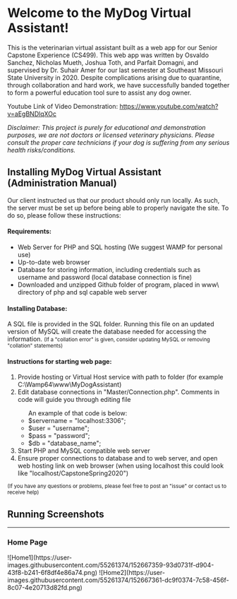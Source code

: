 <h1>Welcome to the MyDog Virtual Assistant!</h1>
This is the veterinarian virtual assistant built as a web app for our Senior Capstone Experience (CS499). This web app was written by Osvaldo Sanchez, Nicholas Mueth, Joshua Toth, and Parfait Domagni, and supervised by Dr. Suhair Amer for our last semester at Southeast Missouri State University in 2020. Despite complications arising due to quarantine, through collaboration and hard work, we have successfully banded together to form a powerful education tool sure to assist any dog owner.

Youtube Link of Video Demonstration: https://www.youtube.com/watch?v=aEgBNDlqXOc

<i>Disclaimer: This project is purely for educational and demonstration purposes, we are not doctors or licensed veterinary physicians. Please consult the proper care technicians if your dog is suffering from any serious health risks/conditions.</i>

<h2>Installing MyDog Virtual Assistant (Administration Manual)</h2>
Our client instructed us that our product should only run locally.  As such, the server must be set up before being able to properly navigate the site.  To do so, please follow these instructions:
<h4>Requirements:</h4>
<ul>
  <li>Web Server for PHP and SQL hosting (We suggest WAMP for personal use)</li>
  <li>Up-to-date web browser</li>
  <li>Database for storing information, including credentials such as username and password (local database connection is fine)</li>
  <li>Downloaded and unzipped Github folder of program, placed in www\ directory of php and sql capable web server</li>
</ul>
<h4>Installing Database:</h4>
A SQL file is provided in the SQL folder. Running this file on an updated version of MySQL will create the database needed for accessing the information. <small>(If a "collation error" is given, consider updating MySQL or removing "collation" statements)</small>
<h4>Instructions for starting web page:</h4>
<ol>
  <li>Provide hosting or Virtual Host service with path to folder (for example C:\Wamp64\www\MyDogAssistant)</li>
  <li>Edit database connections in "Master/Connection.php". Comments in code will guide you through editing file</li>
  <ul>
    An example of that code is below:
    <li>$servername = "localhost:3306";</li>
    <li>$user = "username";</li>
    <li>$pass = "password";</li>
    <li>$db = "database_name";</li>
  </ul>
  <li>Start PHP and MySQL compatible web server</li>
  <li>Ensure proper connections to database and to web server, and open web hosting link on web browser (when using localhost this could look like "localhost/CapstoneSpring2020")</li>
</ol>
<small>(If you have any questions or problems, please feel free to post an "issue" or contact us to receive help)</small>

<h2>Running Screenshots</h2>
<hr>
<h3>Home Page</h3>
![Home1](https://user-images.githubusercontent.com/55261374/152667359-93d0731f-d904-43f8-b241-6f8df4e86a74.png)
![Home2](https://user-images.githubusercontent.com/55261374/152667361-dc9f0374-7c58-456f-8c07-4e20713d82fd.png)

